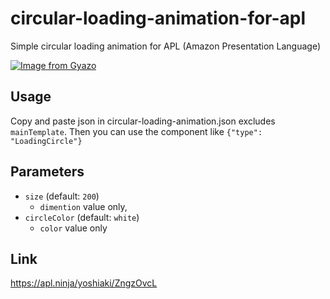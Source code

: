 # circular-loading-animation-for-apl
Simple circular loading animation for APL (Amazon Presentation Language)

[![Image from Gyazo](https://i.gyazo.com/e7935b19e66060a396b0c70e3f21e131.gif)](https://gyazo.com/e7935b19e66060a396b0c70e3f21e131)

## Usage

Copy and paste json in circular-loading-animation.json excludes `mainTemplate`. Then you can use the component like `{"type": "LoadingCircle"}`

## Parameters

- `size` (default: `200`)
  - `dimention` value only, 
- `circleColor` (default: `white`)
  - `color` value only

## Link

https://apl.ninja/yoshiaki/ZngzOvcL